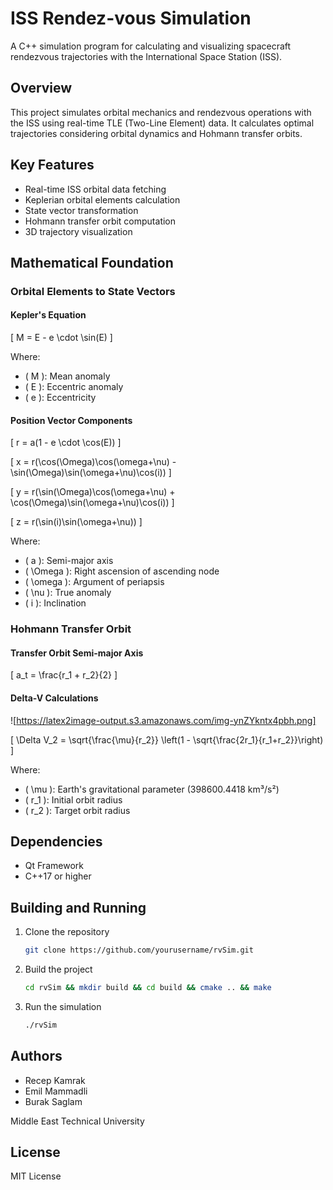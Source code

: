 # ISS Rendez-vous Simulation

A C++ simulation program for calculating and visualizing spacecraft rendezvous trajectories with the International Space Station (ISS).

## Overview

This project simulates orbital mechanics and rendezvous operations with the ISS using real-time TLE (Two-Line Element) data. It calculates optimal trajectories considering orbital dynamics and Hohmann transfer orbits.

## Key Features

- Real-time ISS orbital data fetching
- Keplerian orbital elements calculation
- State vector transformation
- Hohmann transfer orbit computation
- 3D trajectory visualization

## Mathematical Foundation

### Orbital Elements to State Vectors

#### Kepler's Equation

\[ M = E - e \cdot \sin(E) \]

Where:
- \( M \): Mean anomaly
- \( E \): Eccentric anomaly
- \( e \): Eccentricity

#### Position Vector Components

\[ r = a(1 - e \cdot \cos(E)) \]

\[ x = r(\cos(\Omega)\cos(\omega+\nu) - \sin(\Omega)\sin(\omega+\nu)\cos(i)) \]

\[ y = r(\sin(\Omega)\cos(\omega+\nu) + \cos(\Omega)\sin(\omega+\nu)\cos(i)) \]

\[ z = r(\sin(i)\sin(\omega+\nu)) \]

Where:
- \( a \): Semi-major axis
- \( \Omega \): Right ascension of ascending node
- \( \omega \): Argument of periapsis
- \( \nu \): True anomaly
- \( i \): Inclination

### Hohmann Transfer Orbit

#### Transfer Orbit Semi-major Axis

\[ a_t = \frac{r_1 + r_2}{2} \]

#### Delta-V Calculations

![https://latex2image-output.s3.amazonaws.com/img-ynZYkntx4pbh.png]

\[ \Delta V_2 = \sqrt{\frac{\mu}{r_2}} \left(1 - \sqrt{\frac{2r_1}{r_1+r_2}}\right) \]

Where:
- \( \mu \): Earth's gravitational parameter (398600.4418 km³/s²)
- \( r_1 \): Initial orbit radius
- \( r_2 \): Target orbit radius

## Dependencies

- Qt Framework
- C++17 or higher

## Building and Running

1. Clone the repository
    ```bash
    git clone https://github.com/yourusername/rvSim.git
    ```

2. Build the project
    ```bash
    cd rvSim && mkdir build && cd build && cmake .. && make
    ```

3. Run the simulation
    ```bash
    ./rvSim
    ```

## Authors

- Recep Kamrak
- Emil Mammadli
- Burak Saglam

Middle East Technical University

## License

MIT License
